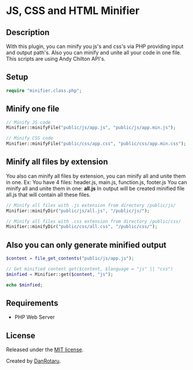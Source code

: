 # JS, CSS and HTML Minifier

## Description
With this plugin, you can minify you js's and css's via PHP providing input and output path's.
Also you can minify and unite all your code in one file.
This scripts are using Andy Chilton API's.

## Setup
```php
require "minifier.class.php";
```
## Minify one file

```php
// Minify JS code
Minifier::minifyFile("public/js/app.js", "public/js/app.min.js");

// Minify CSS code
Minifier::minifyFile("public/css/app.css", "public/css/app.min.css");

```

## Minify all files by extension
You also can minify all files by extension, you can minify all and unite them in one.
Ex: You have 4 files: header.js, main.js, function.js, footer.js
You can minify all and unite them in one: **all.js**
In output will be created minified file all.js that will contain all these files.
```php
// Minify all files with .js extension from directory /public/js/
Minifier::minifyDir("public/js/all.js", "/public/js/");

// Minify all files with .css extension from directory /public/css/
Minifier::minifyDir("public/css/all.css", "/public/css/");

```

## Also you can only generate minified output
```php
$content = file_get_contents("public/js/app.js");

// Get minified content get($content, $language = "js" || "css")
$minfied = Minifier::get($content, "js");

echo $minfied;

```

## Requirements
* PHP Web Server

## License
Released under the [MIT license](http://www.opensource.org/licenses/MIT).

Created by [DanRotaru](https://t.me/danrotaru).
